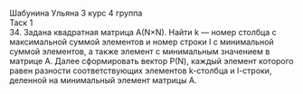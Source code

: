 Шабунина Ульяна 3 курс 4 группа  
Таск 1  
34. Задана квадратная матрица A(N×N). Найти k — номер столбца с максимальной суммой элементов и номер строки l c минимальной суммой элементов, а также элемент с минимальным значением в матрице А. Далее сформировать вектор Р(N), каждый элемент которого равен разности соответствующих элементов k-столбца и l-строки, деленной на минимальный элемент матрицы А.
